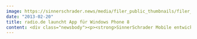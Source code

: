 ```yaml
---
image: https://sinnerschrader.news/media/filer_public_thumbnails/filer_public/0b/09/0b09c421-c272-4129-8848-947e02e6ba7e/varfoldersdjk8pxf42x64d8fxslz8jcc8fc0000gnttmpdxrs9s__480x288_q85_crop_subsampling-2_upscale.jpg
date: "2013-02-20"
title: radio.de launcht App für Windows Phone 8
content: <div class="newsbody"><p><strong>SinnerSchrader Mobile entwickelt Player für Marktführer im mobilen Radio</strong></p><p>Die ganze Welt des Radios im Web und in mobilen Apps. Dieses Erfolgsrezept hat radio.de zu einer der meistgenutzten und meistgeladenen Apps für iOS und Android in Deutschland gemacht. Mit der App für Microsoft Windows Phone erweitert die radio.de GmbH ihr Produktportfolio um eine weitere mobile Plattform.</p><p>Ab sofort ist radio.de auch für Microsoft Windows Phone 8 verfügbar - als eine der ersten Player-Apps auf der neuen Plattform. Das Design und die technische Umsetzung der App realisierte SinnerSchrader Mobile gemeinsam mit den Entwicklern von radio.de.</p><p>Die kostenlose App überzeugt mit vielfältigen Funktionen&#58; der Audioservice bietet den direkten Zugriff auf mehr als 8000 Radiosender, Webradios und Podcasts, Sender aus direkter Umgebung, einfache Kategorie-Navigation durch das Senderangebot und Titelinformationen. Die regelmäßigen Tipps der Redaktion und spezielle Empfehlungen, die sich an den Hörgewohnheiten der Nutzer orientieren, sorgen für Inspiration. Natürlich ist auch eine Sleeptimer- und Weckerfunktion integriert, schließlich ist radio.de schon jetzt der meistgenutzte Radiowecker Deutschlands.</p><p>radio.de ist mit seiner iOS und Android App laut AGOF Mobile Facts 2012-II bereits eine der Top25 Marken im Mobile Web. Die iPhone App ist eine der Top 3 iPhone Apps in der AGOF Ausweisung.</p><p>Bernhard Bahners, Geschäftsführer radio.de GmbH&#58; “Das intuitive Bedienungskonzept von Windows Phone und unser Know-how in der mobilen Radiowelt sind in die Entwicklung der App eingeflossen. Mit der neuen App können unsere Nutzer noch schneller ihre Lieblingssender hören und neue Inhalte finden.“</p><p>“Wir glauben an die Windows Phone 8 Plattform”, sagt Laurent Burdin, Geschäftsführer von SinnerSchrader Mobile. “Unsere Designer und Entwickler haben mit großem Spaß auf dieser Plattform entwickelt und so die beste Radio-Player-App im Windows-Phone-Market geschaffen.”</p><p>radio.de gibt es ab sofort für Windows Phone (Version 8, 7.8 und 7.5)<br/>Download und mehr Infos unter&#58;<br/><a href="http&#58;//www.radio.de/windowsphone">http&#58;//www.radio.de/windowsphone</a></p><p><strong>Über radio.de GmbH</strong><br/>radio.de ist die größte Radioplattform in Deutschland, mit monatlich 6,3 Mio. Website-Visits und mehr als 4,5 Mio. Downloads der iOS und Android App. Der Audio-Service organisiert das hörbare Internet und macht es überall leicht zugänglich - im Browser, über die Logitech Squeezebox, mobil über das iPhone/iPod touch, das iPad oder über Smartphones auf Android-Basis und jetzt auch über Windows Phone. 2008 startete mit radio.at in Österreich und radio.fr in Frankreich der internationale Roll-Out, der weltweit mit rad.io fortgesetzt wird. Die radio.de GmbH mit Sitz in Hamburg wurde 2007 vom Madsack MediaLab (heute&#58; The MediaLab, ein Unternehmen der Mediengruppe Madsack und der WAZ Mediengruppe) gegründet. Weiterer Gesellschafter bei radio.de ist die DuMont Venture GmbH.</p><p><strong>Über SinnerSchrader Mobile</strong><br/>SinnerSchrader Mobile in Berlin ist eine Full-Service Mobile Agentur&#58; Strategie, Konzeption, Design und technische Entwicklung von Mobile Applikationen (Apps), mobile Websites und Services. Sie arbeitet sowohl für aufstrebende Start-ups als auch für etablierte Marken.<br/><a href="http&#58;//sinnerschrader-mobile.com/">http&#58;//sinnerschrader-mobile.com/</a></p><p><a class="news-backlink" href="/de/"><svg class="svg-ico svg-ico--arrow-left"><use xlink&#58;href="#arrow-down"></use></svg>Zurück zur Presse Übersicht</a></p></div>
---
```

